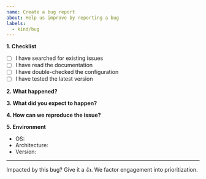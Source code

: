 ```yaml
---
name: Create a bug report
about: Help us improve by reporting a bug
labels:
  - kind/bug
---
```


**1. Checklist**

<!-- Do NOT open an issue if you have not done the following: -->

- [ ] I have searched for existing issues
- [ ] I have read the documentation
- [ ] I have double-checked the configuration
- [ ] I have tested the latest version

**2. What happened?**

<!-- A clear and concise description of what the bug is. -->

**3. What did you expect to happen?**

<!-- A clear and concise description of what you expected to happen. -->

**4. How can we reproduce the issue?**

<!-- Please provide a minimal example that can reproduce the issue. -->

**5. Environment**

- OS: <!-- e.g. Ubuntu 20.04 -->
- Architecture: <!-- e.g. amd64 -->
- Version: <!-- e.g. 1.0.0 -->

---

<!-- Do not remove the following line. -->

Impacted by this bug? Give it a 👍. We factor engagement into prioritization.
